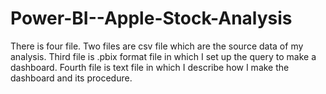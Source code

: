 # Power-BI--Apple-Stock-Analysis

There is four file.
Two files are csv file which are the source data of my analysis.
Third file is .pbix format file in which I set up the query to make a dashboard.
Fourth file is text file in which I describe how I make the dashboard and its procedure. 

